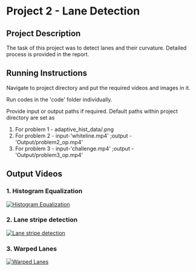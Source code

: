 # Project 2 - Lane Detection

## Project Description

The task of this project was to detect lanes and their curvature. Detailed process is provided in the report.

## Running Instructions

Navigate to project directory and put the required videos and images in it.

Run codes in the 'code' folder individually.

Provide input or output paths if required. Default paths within project directory are set as

1. For problem 1 - adaptive_hist_data/<images>.png
2. For problem 2 - input-'whiteline.mp4' ;output - 'Output/problem2_op.mp4'
3. For problem 3 - input-'challenge.mp4' ;output - 'Output/problem3_op.mp4'
  
## Output Videos
  
### 1. Histogram Equalization
[![Histogram Equalization](https://img.youtube.com/vi/3OaGxncNj_I/0.jpg)](https://youtu.be/3OaGxncNj_I)

### 2. Lane stripe detection
[![Lane stripe detection](https://img.youtube.com/vi/t7pD86ErhBU/0.jpg)](https://youtu.be/t7pD86ErhBU)
  
### 3. Warped Lanes
[![Warped Lanes](https://img.youtube.com/vi/qWIDrhfOeQ4/0.jpg)](https://youtu.be/qWIDrhfOeQ4)
